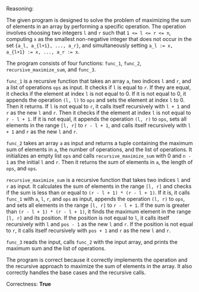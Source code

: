 Reasoning:

The given program is designed to solve the problem of maximizing the sum of elements in an array by performing a specific operation. The operation involves choosing two integers `l` and `r` such that `1 <= l <= r <= n`, computing `x` as the smallest non-negative integer that does not occur in the set `{a_l, a_{l+1}, ..., a_r}`, and simultaneously setting `a_l := x, a_{l+1} := x, ..., a_r := x`.

The program consists of four functions: `func_1`, `func_2`, `recursive_maximize_sum`, and `func_3`. 

`func_1` is a recursive function that takes an array `a`, two indices `l` and `r`, and a list of operations `ops` as input. It checks if `l` is equal to `r`. If they are equal, it checks if the element at index `l` is not equal to 0. If it is not equal to 0, it appends the operation `(l, l)` to `ops` and sets the element at index `l` to 0. Then it returns. If `l` is not equal to `r`, it calls itself recursively with `l + 1` and `r` as the new `l` and `r`. Then it checks if the element at index `l` is not equal to `r - l + 1`. If it is not equal, it appends the operation `(l, r)` to `ops`, sets all elements in the range `[l, r]` to `r - l + 1`, and calls itself recursively with `l + 1` and `r` as the new `l` and `r`.

`func_2` takes an array `a` as input and returns a tuple containing the maximum sum of elements in `a`, the number of operations, and the list of operations. It initializes an empty list `ops` and calls `recursive_maximize_sum` with 0 and `n - 1` as the initial `l` and `r`. Then it returns the sum of elements in `a`, the length of `ops`, and `ops`.

`recursive_maximize_sum` is a recursive function that takes two indices `l` and `r` as input. It calculates the sum of elements in the range `[l, r]` and checks if the sum is less than or equal to `(r - l + 1) * (r - l + 1)`. If it is, it calls `func_1` with `a`, `l`, `r`, and `ops` as input, appends the operation `(l, r)` to `ops`, and sets all elements in the range `[l, r]` to `r - l + 1`. If the sum is greater than `(r - l + 1) * (r - l + 1)`, it finds the maximum element in the range `[l, r]` and its position. If the position is not equal to `l`, it calls itself recursively with `l` and `pos - 1` as the new `l` and `r`. If the position is not equal to `r`, it calls itself recursively with `pos + 1` and `r` as the new `l` and `r`.

`func_3` reads the input, calls `func_2` with the input array, and prints the maximum sum and the list of operations.

The program is correct because it correctly implements the operation and the recursive approach to maximize the sum of elements in the array. It also correctly handles the base cases and the recursive calls.

Correctness: **True**